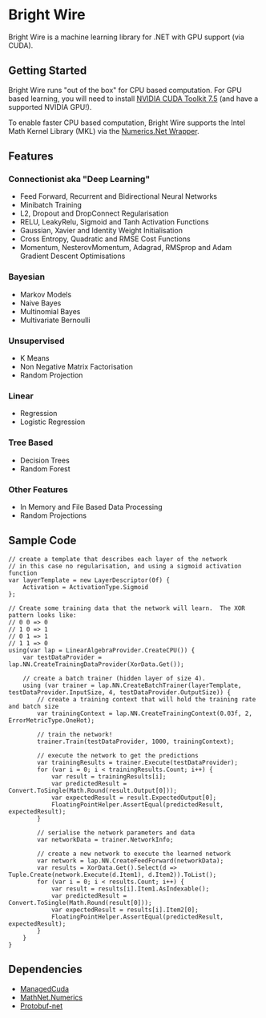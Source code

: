 # Bright Wire

Bright Wire is a machine learning library for .NET with GPU support (via CUDA).

## Getting Started

Bright Wire runs "out of the box" for CPU based computation.  For GPU based learning, you will need to install
[NVIDIA CUDA Toolkit 7.5](https://developer.nvidia.com/cuda-toolkit) (and have a supported NVIDIA GPU!).

To enable faster CPU based computation, Bright Wire supports the Intel Math Kernel Library (MKL) 
via the [Numerics.Net Wrapper](http://numerics.mathdotnet.com/MKL.html).

## Features

### Connectionist aka "Deep Learning"
* Feed Forward, Recurrent and Bidirectional Neural Networks
* Minibatch Training
* L2, Dropout and DropConnect Regularisation
* RELU, LeakyRelu, Sigmoid and Tanh Activation Functions
* Gaussian, Xavier and Identity Weight Initialisation
* Cross Entropy, Quadratic and RMSE Cost Functions
* Momentum, NesterovMomentum, Adagrad, RMSprop and Adam Gradient Descent Optimisations

### Bayesian
* Markov Models
* Naive Bayes
* Multinomial Bayes
* Multivariate Bernoulli

### Unsupervised
* K Means
* Non Negative Matrix Factorisation
* Random Projection

### Linear
* Regression
* Logistic Regression

### Tree Based
* Decision Trees
* Random Forest

### Other Features
* In Memory and File Based Data Processing
* Random Projections

## Sample Code
```
// create a template that describes each layer of the network
// in this case no regularisation, and using a sigmoid activation function 
var layerTemplate = new LayerDescriptor(0f) {
    Activation = ActivationType.Sigmoid
};

// Create some training data that the network will learn.  The XOR pattern looks like:
// 0 0 => 0
// 1 0 => 1
// 0 1 => 1
// 1 1 => 0
using(var lap = LinearAlgebraProvider.CreateCPU()) {
	var testDataProvider = lap.NN.CreateTrainingDataProvider(XorData.Get());

	// create a batch trainer (hidden layer of size 4).
	using (var trainer = lap.NN.CreateBatchTrainer(layerTemplate, testDataProvider.InputSize, 4, testDataProvider.OutputSize)) {
		// create a training context that will hold the training rate and batch size
		var trainingContext = lap.NN.CreateTrainingContext(0.03f, 2, ErrorMetricType.OneHot);

		// train the network!
		trainer.Train(testDataProvider, 1000, trainingContext);

		// execute the network to get the predictions
		var trainingResults = trainer.Execute(testDataProvider);
		for (var i = 0; i < trainingResults.Count; i++) {
			var result = trainingResults[i];
			var predictedResult = Convert.ToSingle(Math.Round(result.Output[0]));
			var expectedResult = result.ExpectedOutput[0];
			FloatingPointHelper.AssertEqual(predictedResult, expectedResult);
		}

		// serialise the network parameters and data
		var networkData = trainer.NetworkInfo;

		// create a new network to execute the learned network
		var network = lap.NN.CreateFeedForward(networkData);
		var results = XorData.Get().Select(d => Tuple.Create(network.Execute(d.Item1), d.Item2)).ToList();
		for (var i = 0; i < results.Count; i++) {
			var result = results[i].Item1.AsIndexable();
			var predictedResult = Convert.ToSingle(Math.Round(result[0]));
			var expectedResult = results[i].Item2[0];
			FloatingPointHelper.AssertEqual(predictedResult, expectedResult);
		}
	}
}
```

## Dependencies
* [ManagedCuda](https://github.com/kunzmi/managedCuda)
* [MathNet.Numerics](https://github.com/mathnet/mathnet-numerics)
* [Protobuf-net](https://github.com/mgravell/protobuf-net)

